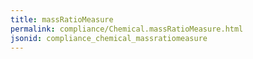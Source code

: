 ```yaml
---
title: massRatioMeasure
permalink: compliance/Chemical.massRatioMeasure.html
jsonid: compliance_chemical_massratiomeasure
---
```

